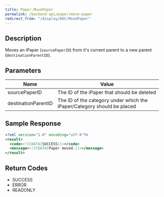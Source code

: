 ```yaml
---
title: Paper.MovePaper
permalink: /backend-api/paper/move-paper
redirect_from: "/display/DOC/MovePaper"
---
```


## Description

Moves an iPaper (```sourcePaperID```) from it's current parent to a new parent (```destinationParentID```).

## Parameters

| Name                | Value
|---------------------|-------------------------------------------------------------------------
| sourcePaperID       | The ID of the iPaper that should be deleted
| destinationParentID | The ID of the category under which the iPaper/Category should be placed

## Sample Response

```xml
<?xml version="1.0" encoding="utf-8"?>
<result>
  <code><![CDATA[SUCCESS]]></code>
  <message><![CDATA[Paper moved.]]></message>
</result>
```

## Return Codes

* SUCCESS
* ERROR
* READONLY